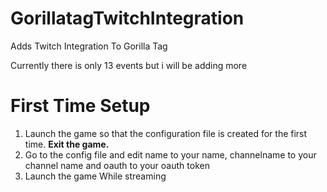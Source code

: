 # GorillatagTwitchIntegration
Adds Twitch Integration To Gorilla Tag

Currently there is only 13 events
but i will be adding more

# First Time Setup
1. Launch the game so that the configuration file is created for the first time. **Exit the game.**
2. Go to the config file and edit name to your name, channelname to your channel name and oauth to your oauth token
3. Launch the game While streaming
